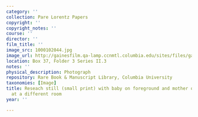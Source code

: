 ```yaml
---
category: ''
collection: Pare Lorentz Papers
copyright: ''
copyright_notes: ''
course: ''
director: ''
film_title: ''
image_src: 1000102044.jpg
image_url: http://gainesfilm.qa-lamp.ccnmtl.columbia.edu/sites/files/gainesfilm/images/1000102044.jpg
location: Box 37, Folder 3 Series II.3
notes: ''
physical_description: Photograph
repository: Rare Book & Manuscript Library, Columbia University
taxonomies: [Image]
title: Reseach still (small print) with baby on foreground and mother on the background,
  at a different room
year: ''

---
```

